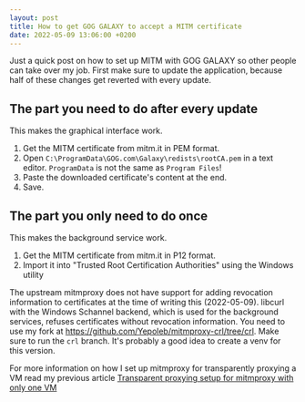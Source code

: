 ```yaml
---
layout: post
title: How to get GOG GALAXY to accept a MITM certificate
date: 2022-05-09 13:06:00 +0200
---
```


Just a quick post on how to set up MITM with GOG GALAXY so other people can take over my job. First make sure to update the application, because half of these changes get reverted with every update.

## The part you need to do after every update

This makes the graphical interface work.

1. Get the MITM certificate from mitm.it in PEM format.
2. Open `C:\ProgramData\GOG.com\Galaxy\redists\rootCA.pem` in a text editor. `ProgramData` is not the same as `Program Files`!
3. Paste the downloaded certificate's content at the end.
4. Save.

## The part you only need to do once

This makes the background service work.

1. Get the MITM certificate from mitm.it in P12 format.
2. Import it into "Trusted Root Certification Authorities" using the Windows utility

The upstream mitmproxy does not have support for adding revocation information to certificates at the time of writing this (2022-05-09). libcurl with the Windows Schannel backend, which is used for the background services, refuses certificates without revocation information. You need to use my fork at https://github.com/Yepoleb/mitmproxy-crl/tree/crl. Make sure to run the `crl` branch. It's probably a good idea to create a venv for this version.

For more information on how I set up mitmproxy for transparently proxying a VM read my previous article [Transparent proxying setup for mitmproxy with only one VM](/blog/2022/05/07/transparent-proxying-setup-for-mitmproxy-with-only-one-vm/)
